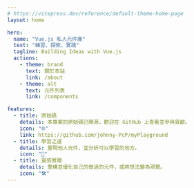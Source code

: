 ```yaml
---
# https://vitepress.dev/reference/default-theme-home-page
layout: home

hero:
  name: "Vue.js 私人元件庫"
  text: "練習、探索、實踐"
  tagline: Building Ideas with Vue.js
  actions:
    - theme: brand
      text: 關於本站
      link: /about
    - theme: alt
      text: 元件列表
      link: /components

features:
  - title: 原始碼
    details: 本專案的原始碼已開源，歡迎在 GitHub 上查看並參與貢獻。
    icon: "🌐"
    link: https://github.com/johnny-PcP/myPlayground
  - title: 學習之道
    details: 重現他人元件，並分析可以學習的地方。
    icon: "📖"
  - title: 靈感實踐
    details: 重構並優化自己的做過的元件，或將想法變為現實。
    icon: "🛠️"
---
```


